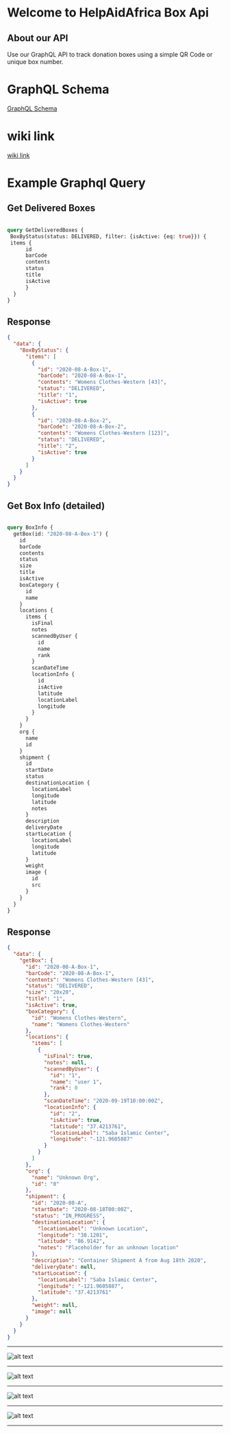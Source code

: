 # Welcome to HelpAidAfrica Box Api

## About our API
Use our GraphQL API to track donation boxes using a simple QR Code or unique box number.

# GraphQL Schema
[GraphQL Schema](https://github.com/helpaidafrica/helpaidafrica-api/blob/master/haa-api/amplify/backend/api/haaapi/schema.graphql)

# wiki link
[wiki link](https://github.com/helpaidafrica/helpaidafrica-api/wiki)

# Example Graphql Query

## Get Delivered Boxes
```graphql

query GetDeliveredBoxes {
 BoxByStatus(status: DELIVERED, filter: {isActive: {eq: true}}) {
 items {
      id
      barCode
      contents
      status
      title
      isActive
      }
  }
}

```

## Response
```json
{
  "data": {
    "BoxByStatus": {
      "items": [
        {
          "id": "2020-08-A-Box-1",
          "barCode": "2020-08-A-Box-1",
          "contents": "Womens Clothes-Western [43]",
          "status": "DELIVERED",
          "title": "1",
          "isActive": true
        },
        {
          "id": "2020-08-A-Box-2",
          "barCode": "2020-08-A-Box-2",
          "contents": "Womens Clothes-Western [123]",
          "status": "DELIVERED",
          "title": "2",
          "isActive": true
        }
      ]
    }
  }
}

```
## Get Box Info (detailed)

```graphql

query BoxInfo {
  getBox(id: "2020-08-A-Box-1") {
    id
    barCode
    contents
    status
    size
    title
    isActive
    boxCategory {
      id
      name
    }
    locations {
      items {
        isFinal
        notes
        scannedByUser {
          id
          name
          rank
        }
        scanDateTime
        locationInfo {
          id
          isActive
          latitude
          locationLabel
          longitude
        }
      }
    }
    org {
      name
      id
    }
    shipment {
      id
      startDate
      status
      destinationLocation {
        locationLabel
        longitude
        latitude
        notes
      }
      description
      deliveryDate
      startLocation {
        locationLabel
        longitude
        latitude
      }
      weight
      image {
        id
        src
      }
    }
  }
}

```
## Response

```json
{
  "data": {
    "getBox": {
      "id": "2020-08-A-Box-1",
      "barCode": "2020-08-A-Box-1",
      "contents": "Womens Clothes-Western [43]",
      "status": "DELIVERED",
      "size": "20x20",
      "title": "1",
      "isActive": true,
      "boxCategory": {
        "id": "Womens Clothes-Western",
        "name": "Womens Clothes-Western"
      },
      "locations": {
        "items": [
          {
            "isFinal": true,
            "notes": null,
            "scannedByUser": {
              "id": "1",
              "name": "user 1",
              "rank": 0
            },
            "scanDateTime": "2020-09-19T10:00:00Z",
            "locationInfo": {
              "id": "2",
              "isActive": true,
              "latitude": "37.4213761",
              "locationLabel": "Saba Islamic Center",
              "longitude": "-121.9605887"
            }
          }
        ]
      },
      "org": {
        "name": "Unknown Org",
        "id": "0"
      },
      "shipment": {
        "id": "2020-08-A",
        "startDate": "2020-08-18T00:00Z",
        "status": "IN_PROGRESS",
        "destinationLocation": {
          "locationLabel": "Unknown Location",
          "longitude": "38.1201",
          "latitude": "86.9142",
          "notes": "Placeholder for an unknown location"
        },
        "description": "Container Shipment A from Aug 18th 2020",
        "deliveryDate": null,
        "startLocation": {
          "locationLabel": "Saba Islamic Center",
          "longitude": "-121.9605887",
          "latitude": "37.4213761"
        },
        "weight": null,
        "image": null
      }
    }
  }
}

```

---

![alt text](https://github.com/helpaidafrica/helpaidafrica-api/blob/master/public/assets/img/5%20Reasons%20for%20HAA%20box%20Api-small.png?raw=true "5 Reasons for help aid Africa Box API")

---
![alt text](https://github.com/helpaidafrica/helpaidafrica-api/blob/master/public/assets/img/HAA-DataModel-1.png?raw=true "HAA-DataModel-1")

---
![alt text](https://github.com/helpaidafrica/helpaidafrica-api/blob/master/public/assets/img/HAA-DataModel-2.png?raw=true "HAA-DataModel-2")

---
![alt text](https://github.com/helpaidafrica/helpaidafrica-api/blob/master/public/assets/img/HAA-DataModel-3.png?raw=true "HAA-DataModel-4")

---
